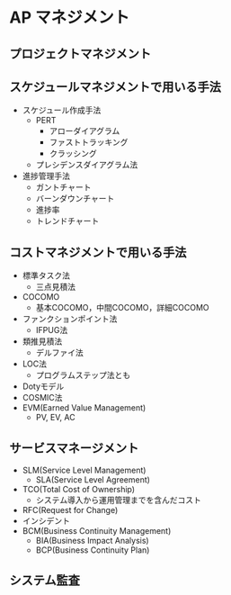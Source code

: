 # AP マネジメント

## プロジェクトマネジメント

## スケジュールマネジメントで用いる手法

- スケジュール作成手法
  - PERT
    - アローダイアグラム
    - ファストトラッキング
    - クラッシング
  - プレシデンスダイアグラム法
- 進捗管理手法
  - ガントチャート
  - バーンダウンチャート
  - 進捗率
  - トレンドチャート

## コストマネジメントで用いる手法

- 標準タスク法
  - 三点見積法
- COCOMO
  - 基本COCOMO，中間COCOMO，詳細COCOMO
- ファンクションポイント法
  - IFPUG法
- 類推見積法
  - デルファイ法
- LOC法
  - プログラムステップ法とも
- Dotyモデル
- COSMIC法
- EVM(Earned Value Management)
  - PV, EV, AC

## サービスマネージメント

- SLM(Service Level Management)
  - SLA(Service Level Agreement)
- TCO(Total Cost of Ownership)
  - システム導入から運用管理までを含んだコスト
- RFC(Request for Change)
- インシデント
- BCM(Business Continuity Management)
  - BIA(Business Impact Analysis)
  - BCP(Business Continuity Plan)

## システム監査
